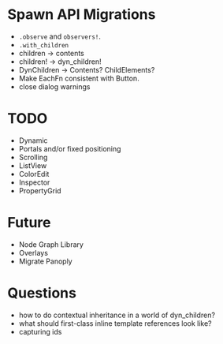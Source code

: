 # Spawn API Migrations

- `.observe` and `observers!`.
- `.with_children`
- children -> contents
- children! -> dyn_children!
- DynChildren -> Contents? ChildElements?
- Make EachFn consistent with Button.
- close dialog warnings

# TODO

- Dynamic
- Portals and/or fixed positioning
- Scrolling
- ListView
- ColorEdit
- Inspector
- PropertyGrid

# Future

- Node Graph Library
- Overlays
- Migrate Panoply

# Questions

- how to do contextual inheritance in a world of dyn_children?
- what should first-class inline template references look like?
- capturing ids
